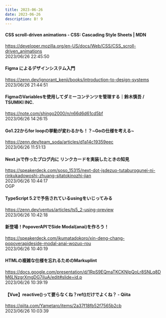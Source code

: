 ```yaml
---
title: 2023-06-26
date: 2023-06-26
description: B! 9
---
```


#### CSS scroll-driven animations - CSS: Cascading Style Sheets | MDN
https://developer.mozilla.org/en-US/docs/Web/CSS/CSS_scroll-driven_animations<br>
2023/06/26 22:45:50<br>


#### Figma によるデザインシステム入門
https://zenn.dev/ignorant_kenji/books/introduction-to-design-systems<br>
2023/06/26 21:44:51<br>


#### FigmaのVariablesを使用してダミーコンテンツを管理する｜鈴木慎吾 / TSUMIKI INC.
https://note.com/shingo2000/n/n66d6d61cd5bf<br>
2023/06/26 14:26:15<br>


#### Go1.22からfor loopの挙動が変わるかも！？~Goの仕様を考える~
https://zenn.dev/team_soda/articles/d1a14c19359eec<br>
2023/06/26 11:51:13<br>


#### Next.jsで作ったブログ内に リンクカードを実装したときの知見
https://speakerdeck.com/soso_15315/next-dot-jsdezuo-tutaburogunei-ni-rinkukadowoshi-zhuang-sitatokinozhi-jian<br>
2023/06/26 10:44:17<br>
OGP


#### TypeScript 5.2で予告されているusingをいじってみる
https://zenn.dev/ventus/articles/ts5_2-using-preview<br>
2023/06/26 10:42:18<br>


#### 新登場！PopoverAPIでSide Modal(anai)を作ろう！
https://speakerdeck.com/ikumatadokoro/xin-deng-chang-popoverapideside-modal-anai-wozuo-rou<br>
2023/06/26 10:40:19<br>


#### HTMLの複雑な仕様を忘れるためのMarkuplint
https://docs.google.com/presentation/d/1RpS9EQmaTKCKNIpQoLr8SNLq8DM6LNzgrXmgDG7iIuA/edit#slide=id.p<br>
2023/06/26 10:39:19<br>


#### 【Vue】reactive()って要らなくね？ref()だけでよくね？ - Qiita
https://qiita.com/Yametaro/items/2a37f18fb52f7565b2cb<br>
2023/06/26 10:03:39<br>


